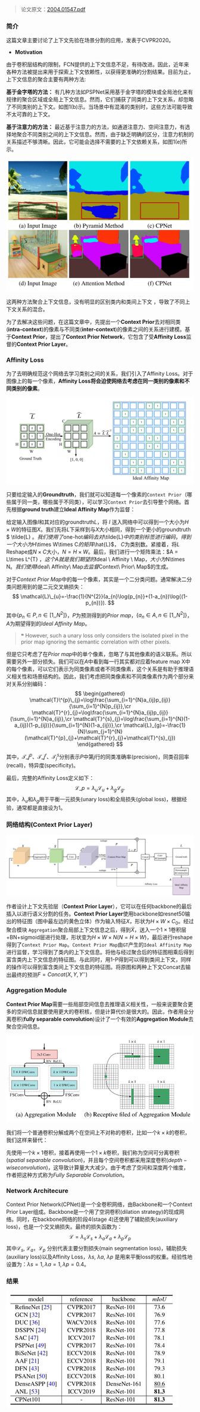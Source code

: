 
> 论文原文：[2004.01547.pdf ](https://arxiv.org/pdf/2004.01547.pdf)

### 简介

这篇文章主要讨论了上下文先验在场景分割的应用，发表于CVPR2020。

- **Motivation**

由于卷积层结构的限制，FCN提供的上下文信息不足，有待改进。因此，近年来各种方法被提出来用于探索上下文依赖性，以获得更准确的分割结果。目前为止，上下文信息的聚合主要有两种方法:

**基于金字塔的方法：**
有几种方法如PSPNet采用基于金字塔的模块或全局池化来有规律的聚合区域或全局上下文信息。然而，它们捕获了同类的上下文关系，却忽略了不同类别的上下文。如图1(b)示。当场景中有混淆的类别时，这些方法可能导致不太可靠的上下文。

**基于注意力的方法：**
最近基于注意力的方法，如通道注意力、空间注意力，有选择地聚合不同类别之间的上下文信息。然而，由于缺乏明确的区分，注意力机制的关系描述不够清晰。因此，它可能会选择不需要的上下文依赖关系，如图1(e)所示。

![图1：语义分割很难分割的情形举例 。在第一排，红色方框中沙子的中心部分被错误的归类为海，因为阴影部分与海有着相似的外观。使用基于金字塔的方法，对混乱的空间信息进行聚合，可能会导致(b)中所显示的不良预测。在第二行中，绿色方框中的桌子与床的底部外观相似。基于注意力的方法在没有先验知识的情况下无法有效区分混乱的空间信息，导致(e)所示的预测准确率较低。CPNet是作者提出的方法。](than.jpg)

这两种方法聚合上下文信息，没有明显的区别类内和类间上下文 ，导致了不同上下文关系的混合。

为了去解决这些问题，在这篇文章中，先提出一个**Context Prior**去对相同类(**intra-context**)的像素与不同类(**inter-context**)的像素之间的关系进行建模。基于**Context Prior**，提出了**Context Prior Network**，它包含了受**Affinity Loss**监督的**Context Prior Layer**。

### Affinity Loss

为了去明确规范这个网络去学习类别之间的关系，我们引入了Affinity Loss。对于图像上的每一个像素，**Affinity Loss将会迫使网络去考虑在同一类别的像素和不同类别的像素**。

![](index.jpg)

只要给定输入的**Groundtruth**，我们就可以知道每一个像素的`Context Prior`（哪些属于同一类，哪些属于不同类），可以学习`Context Prior`去引导整个网络。首先根据**ground truth**建立**Ideal Affinity Map**作为监督：

给定输入图像$I$和其对应的groundtruth$L$，将 $I$ 送入网络中可以得到一个大小为$H\times W$的特征图$X$。我们先将$L$下采样到与$X$大小相同，得到一个更小的groundtruth $ \tilde{L}  $。我们使用了$one-hot$编码去对$\tilde{L}$中的类别标签进行编码，得到一个大小为$H\times W\times C$的矩阵$\hat{L}$， $C$为类别数。紧接着，将$L$ Reshape成$N\times C$大小，$N=H\times W$。最后，我们进行一个矩阵乘法：$A = L\times L^{T} $，这个A就是我们期望的$Ideal \ Affinity \ Map$，大小为$N\times N$。 我们使用$Ideal\ Affinity\ Map$去监督$Context\ Prior\ Map$的生成。

对于$Context\ Prior\ Map$中的每一个像素，其实是一个二分类问题。通常解决二分类问题用到的是二元交叉熵损失：
$$
\mathcal{L}\_{u}=-\frac{1}{N^{2}}(a_{n}\log{p_{n}}+(1-a_{n})\log{(1-p_{n})}).
$$

其中$\{p_{n}\in P,n\in [1,,N^{2}]\}$，$P$为预测得到的$Prior \ map$，$\{a_{n}\in A,n\in [1,,N^{2}]\}$，$A$为期望得到的$Ideal\ Affinity\ Map$。

> ❝ However, such a unary loss only considers the isolated pixel in the prior map ignoring the semantic correlation with other pixels.

但是它只考虑了在$Prior \ map$中的单个像素，忽略了与其他像素的语义联系。所以需要另外一部分损失。我们可以在$A$中看到每一行其实都对应着feature map X中的每个像素，可以它们表示为同类像素或者不同类像素，这个关系是有助于推理语义相关性和场景结构的。因此，我们考虑把同类像素和不同类像素作为两个部分来对关系分别编码：
$$
\begin{gathered}
\mathcal{T}\^{p}\_{j}=\log\frac{\sum_{i=1}^{N}a_{ij}p_{ij}}{\sum_{i=1}^{N}p_{ij}},\cr
\mathcal{T}^{r}_{j}=\log\frac{\sum_{i=1}^{N}a_{ij}p_{ij}}{\sum_{i=1}^{N}a_{ij}},\cr
\mathcal{T}^{s}_{j}=\log\frac{\sum_{i=1}^{N}(1-a_{ij})(1-p_{ij})}{\sum_{i=1}^{N}(1-a_{ij})},\cr
\mathcal{L}_{g}=-\frac{1}{N}\sum_{j=1}^{N}(\mathcal{T}^{p}_{j}+\mathcal{T}^{r}_{j}+\mathcal{T}^{s}_{j})
\end{gathered}
$$

其中，$\mathcal{T}\_{j}^{p}$、$\mathcal{T}\_{j}^{r}$、$\mathcal{T}_{j}^{s}$分别表示$P$中第$j$行的同类准确率(precision)，同类召回率(recall)，特异度(specificity)。

最后，完整的Affinity Loss定义如下：
$$
\mathcal{L}\_{p}=\lambda_{u}\mathcal{L}_{u}+\lambda_{g}\mathcal{L}_{g}.
$$
其中，$\lambda_{u}$和$\lambda_{g}$用于平衡一元损失(unary loss)和全局损失(global loss)，根据经验，通常都是直接设为1。

### 网络结构(Context Prior Layer)

![](CPNet.jpg)

作者设计上下文先验层（**Context Prior Layer**），它可以在任何backbone的最后插入以进行语义分割的任务。**Context Prior Layer**使用backbone如resnet50输出的特征图（图中最左边的黄色立体）作为输入特征$X$，形状为$H\times W\times C_{0}$。经过聚合模块 `Aggregation`聚合局部上下文信息之后，得到$\tilde{X}$，送入一个$1\times1$卷积层+BN+sigmoid层进行处理，形状变为$H\times  W\times N(N=H\times W)$，最后进行reshape得到了`Context Prior Map`。`Context Prior Map`由`GT`产生的`Ideal Affinity Map`进行监督，学习得到了类内的上下文信息。将他与经过聚合后的特征图相乘后得到富含类内上下文信息的特征图。与此同时，用1-P得到可以得到类间上下文，同样的操作可以得到富含类间上下文信息的特征图。将原图和两种上下文Concat去输出最终的预测$F=Concat(X,Y,Y^{-})$

### Aggregation Module

**Context Prior Map**需要一些局部空间信息去推理语义相关性，一般来说要聚合更多的空间信息就要使用更大的卷积核，但是计算代价是很大的。因此，作者用全分离卷积(**fully separable convolution**)设计了一个有效的**Aggregation Module**去聚合空间信息。

![](ass.jpg)

我们将一个普通卷积分解成两个在空间上不对称的卷积，比如一个$k\times k$的卷积，我们这样来替代：

先使用一个$k\times 1$卷积，接着再使用一个$1\times k$卷积，我们称为空间可分离卷积($spatial\ separable\ convolution$)，并且每个空间卷积都采用深度卷积($depth-wise convolution$)，这导致计算量大大减少。由于考虑了空间和深度两个维度，作者把这种方式称为$Fully\ Separable\ Convolution$。

### Network Architecure

Context Prior Network(CPNet)是一个全卷积网络，由Backbone和一个Context Prior Layer组成。Backbone是一个用了空洞卷积(dilation strategy)的现成网络。同时，在backbone网络的阶段4(stage 4)还使用了辅助损失(auxiliary loss)，也是一个交叉熵损失。最终的损失函数为：
$$
\mathcal{L}=\lambda_{s}\mathcal{L}_{s}+\lambda_{a}\mathcal{L}_{a}+\lambda_{p}\mathcal{L}_{p}
$$
其中$\mathcal{L}_{s}$, $\mathcal{L}_{a}$，$\mathcal{L}_{p}$ 分别代表主要分割损失(main segmentation loss)，辅助损失(auxiliary loss)以及Affinity Loss，$λs$, $λa$, $λp$ 是用来平衡loss的权重。经验性地设置为：$λs=1, λa=1, λp=0.4$。

### 结果

![](miou.jpg)



